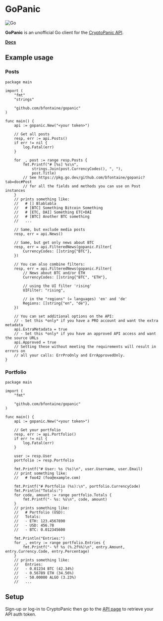# GoPanic

![Go](https://github.com/bfontaine/gopanic/workflows/Go/badge.svg)

**GoPanic** is an unofficial Go client for the [CryptoPanic API][api].

[**Docs**](https://pkg.go.dev/github.com/bfontaine/gopanic?tab=doc)

[api]: https://cryptopanic.com/developers/api/

## Example usage

### Posts

```golang
package main

import (
	"fmt"
	"strings"

	"github.com/bfontaine/gopanic"
)

func main() {
	api := gopanic.New("<your token>")

	// Get all posts
	resp, err := api.Posts()
	if err != nil {
		log.Fatal(err)
	}

	for _, post := range resp.Posts {
		fmt.Printf("# [%s] %s\n",
			strings.Join(post.CurrencyCodes(), ", "),
			post.Title)
		// See https://pkg.go.dev/github.com/bfontaine/gopanic?tab=doc#Post
		// for all the fields and methods you can use on Post instances
	}
	// prints something like:
	//   # [] Blablabla
	//   # [BTC] Something Bitcoin Something
	//   # [ETC, DAI] Something ETC+DAI
	//   # [BTC] Another BTC something
	//   ...

	// Same, but exclude media posts
	resp, err = api.News()

	// Same, but get only news about BTC
	resp, err = api.FilteredNews(gopanic.Filter{
		CurrencyCodes: []string{"BTC"},
	})

	// You can also combine filters:
	resp, err = api.FilteredNews(gopanic.Filter{
		// News about BTC and/or ETH
		CurrencyCodes: []string{"BTC", "ETH"},

		// using the UI filter 'rising'
		UIFilter: "rising",

		// in the "regions" (= languages) 'en' and 'de'
		Regions: []string{"en", "de"},
	})

	// You can set additional options on the API:
	// - Set this *only* if you have a PRO account and want the extra metadata
	api.ExtraMetadata = true
	// - Set this *only* if you have an approved API access and want the source URLs
	api.Approved = true
	// Setting these without meeting the requirements will result in errors on
	// all your calls: ErrProOnly and ErrApprovedOnly.
}
```

### Portfolio

```golang
package main

import (
	"fmt"

	"github.com/bfontaine/gopanic"
)

func main() {
	api := gopanic.New("<your token>")

	// Get your portfolio
	resp, err := api.Portfolio()
	if err != nil {
		log.Fatal(err)
	}

	user := resp.User
	portfolio := resp.Portfolio

	fmt.Printf("# User: %s (%s)\n", user.Username, user.Email)
	// print something like:
	//   # foo42 (foo@example.com)

	fmt.Printf("# Portfolio (%s):\n", portfolio.CurrencyCode)
	fmt.Println("Totals:")
	for code, amount := range portfolio.Totals {
		fmt.Printf("- %s: %s\n", code, amount)
	}
	// prints something like:
	//   # Portfolio (USD):
	//   Totals:
	//   - ETH: 123.4567890
	//   - USD: 456.78
	//   - BTC: 0.012345600

	fmt.Println("Entries:")
	for _, entry := range portfolio.Entries {
		fmt.Printf("- %f %s (%.2f%%)\n", entry.Amount, entry.Currency.Code, entry.Percentage)
	}
	// prints something like:
	//   Entries:
	//   - 0.01234 BTC (42.34%)
	//   - 0.56789 ETH (34.56%)
	//   - 50.00000 ALGO (3.23%)
	//   ...
```

## Setup

Sign-up or log-in to CryptoPanic then go to the [API page][api] to retrieve
your API auth token.
